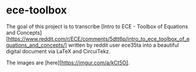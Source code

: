 # ece-toolbox
The goal of this project is to transcribe [Intro to ECE - Toolbox of Equations and Concepts][https://www.reddit.com/r/ECE/comments/5dtt6p/intro_to_ece_toolbox_of_equations_and_concepts/] written by reddit user ece35ta into a beautiful digital document via LaTeX and CircuiTekz.


The images are [here][https://imgur.com/a/kCt5O].
